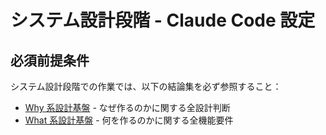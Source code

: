 # システム設計段階 - Claude Code 設定

## 必須前提条件

システム設計段階での作業では、以下の結論集を必ず参照すること：

- [Why 系設計基盤](../11-why-conclusion.md) - なぜ作るのかに関する全設計判断
- [What 系設計基盤](../21-what-conclusion.md) - 何を作るのかに関する全機能要件
